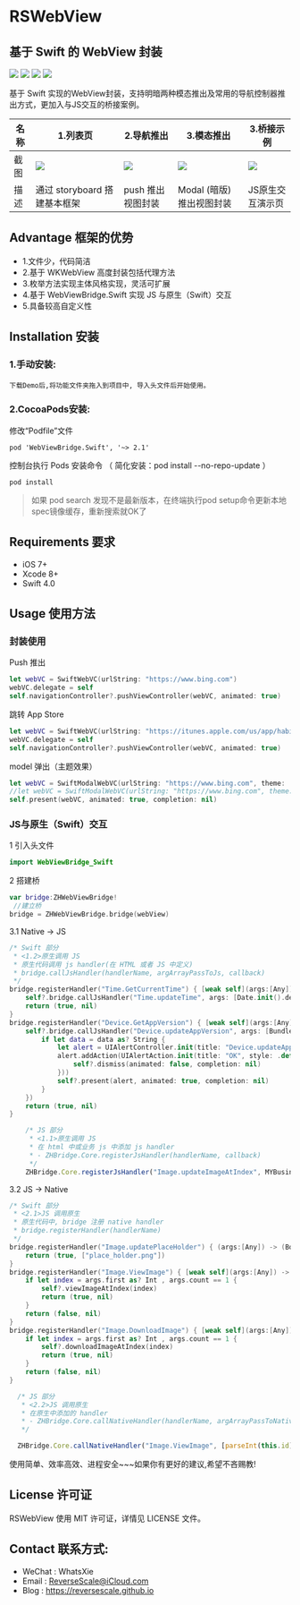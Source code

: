 # RSWebView
基于 Swift 的 WebView 封装
---
![](https://img.shields.io/badge/platform-iOS-red.svg) 
![](https://img.shields.io/badge/language-Swift-orange.svg) 
![](https://img.shields.io/badge/download-2.4MB-brightgreen.svg)
![](https://img.shields.io/badge/license-MIT%20License-brightgreen.svg) 

基于 Swift 实现的WebView封装，支持明暗两种模态推出及常用的导航控制器推出方式，更加入与JS交互的桥接案例。

| 名称 |1.列表页 |2.导航推出 |3.模态推出 |3.桥接示例 |
| ------------- | ------------- | ------------- | ------------- | ------------- |
| 截图 | ![](http://ghexoblogimages.oss-cn-beijing.aliyuncs.com/18-11-22/43931712.jpg) | ![](http://ghexoblogimages.oss-cn-beijing.aliyuncs.com/18-11-22/74004186.jpg) | ![](http://ghexoblogimages.oss-cn-beijing.aliyuncs.com/18-11-22/60599804.jpg) | ![](http://ghexoblogimages.oss-cn-beijing.aliyuncs.com/18-11-22/94060961.jpg) |
| 描述 | 通过 storyboard 搭建基本框架 | push 推出视图封装 | Modal (暗版)推出视图封装 | JS原生交互演示页 |


## Advantage 框架的优势
* 1.文件少，代码简洁
* 2.基于 WKWebView 高度封装包括代理方法
* 3.枚举方法实现主体风格实现，灵活可扩展
* 4.基于 WebViewBridge.Swift 实现 JS 与原生（Swift）交互
* 5.具备较高自定义性

## Installation 安装
### 1.手动安装:
`下载Demo后,将功能文件夹拖入到项目中, 导入头文件后开始使用。`
### 2.CocoaPods安装:
修改“Podfile”文件
```
pod 'WebViewBridge.Swift', '~> 2.1'
```
控制台执行 Pods 安装命令 （ 简化安装：pod install --no-repo-update ）
```
pod install
```
> 如果 pod search 发现不是最新版本，在终端执行pod setup命令更新本地spec镜像缓存，重新搜索就OK了

## Requirements 要求
* iOS 7+
* Xcode 8+
* Swift 4.0


## Usage 使用方法
### 封装使用
Push 推出
``` swift
let webVC = SwiftWebVC(urlString: "https://www.bing.com")
webVC.delegate = self
self.navigationController?.pushViewController(webVC, animated: true)
```
跳转 App Store
``` swift
let webVC = SwiftWebVC(urlString: "https://itunes.apple.com/us/app/habitminder/id1253577148?mt=8")
webVC.delegate = self
self.navigationController?.pushViewController(webVC, animated: true)
```
model 弹出（主题效果）
``` swift
let webVC = SwiftModalWebVC(urlString: "https://www.bing.com", theme: .lightBlack, dismissButtonStyle: .cross)
//let webVC = SwiftModalWebVC(urlString: "https://www.bing.com", theme: .dark, dismissButtonStyle: .arrow)
self.present(webVC, animated: true, completion: nil)
```
### JS与原生（Swift）交互
1 引入头文件
``` swift
import WebViewBridge_Swift
```
2 搭建桥
``` swift
var bridge:ZHWebViewBridge!
 //建立桥
bridge = ZHWebViewBridge.bridge(webView)
```
3.1 Native -> JS
``` swift
/* Swift 部分
 * <1.2>原生调用 JS
 * 原生代码调用 js handler(在 HTML 或者 JS 中定义)
 * bridge.callJsHandler(handlerName, argArrayPassToJs, callback)
 */
bridge.registerHandler("Time.GetCurrentTime") { [weak self](args:[Any]) -> (Bool, [Any]?) in
    self?.bridge.callJsHandler("Time.updateTime", args: [Date.init().description])
    return (true, nil)
}
bridge.registerHandler("Device.GetAppVersion") { [weak self](args:[Any]) -> (Bool, [Any]?) in
    self?.bridge.callJsHandler("Device.updateAppVersion", args: [Bundle.main.object(forInfoDictionaryKey: "CFBundleShortVersionString") as! String], callback: { (data:Any?) in
        if let data = data as? String {
            let alert = UIAlertController.init(title: "Device.updateAppVersion", message: data, preferredStyle: .alert)
            alert.addAction(UIAlertAction.init(title: "OK", style: .default, handler: { [weak self](_:UIAlertAction) in
                self?.dismiss(animated: false, completion: nil)
            }))
            self?.present(alert, animated: true, completion: nil)
        }
    })
    return (true, nil)
}
```
``` js
    /* JS 部分
     * <1.1>原生调用 JS
     * 在 html 中或业务 js 中添加 js handler
     * - ZHBridge.Core.registerJsHandler(handlerName, callback)
     */
    ZHBridge.Core.registerJsHandler("Image.updateImageAtIndex", MYBusiness.Image.updateImageAtIndex);
```
3.2 JS -> Native
``` swift
/* Swift 部分
 * <2.1>JS 调用原生
 * 原生代码中, bridge 注册 native handler
 * bridge.registerHandler(handlerName)
 */
bridge.registerHandler("Image.updatePlaceHolder") { (args:[Any]) -> (Bool, [Any]?) in
    return (true, ["place_holder.png"])
}
bridge.registerHandler("Image.ViewImage") { [weak self](args:[Any]) -> (Bool, [Any]?) in
    if let index = args.first as? Int , args.count == 1 {
        self?.viewImageAtIndex(index)
        return (true, nil)
    }
    return (false, nil)
}
bridge.registerHandler("Image.DownloadImage") { [weak self](args:[Any]) -> (Bool, [Any]?) in
    if let index = args.first as? Int , args.count == 1 {
        self?.downloadImageAtIndex(index)
        return (true, nil)
    }
    return (false, nil)
}
```
``` js
  /* JS 部分
   * <2.2>JS 调用原生
   * 在原生中添加的 handler
   * - ZHBridge.Core.callNativeHandler(handlerName, argArrayPassToNativeHandler, successCallback, failCallback)
   */

  ZHBridge.Core.callNativeHandler("Image.ViewImage", [parseInt(this.id)]);
```

使用简单、效率高效、进程安全~~~如果你有更好的建议,希望不吝赐教!


## License 许可证
RSWebView 使用 MIT 许可证，详情见 LICENSE 文件。


## Contact 联系方式:
* WeChat : WhatsXie
* Email : ReverseScale@iCloud.com
* Blog : https://reversescale.github.io
